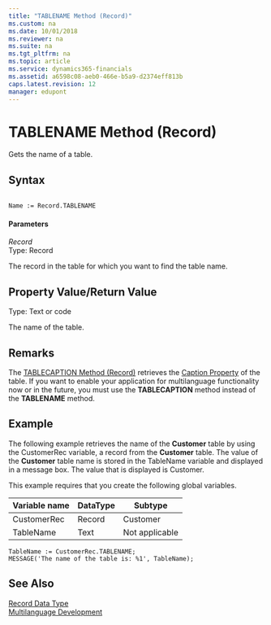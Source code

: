 ```yaml
---
title: "TABLENAME Method (Record)"
ms.custom: na
ms.date: 10/01/2018
ms.reviewer: na
ms.suite: na
ms.tgt_pltfrm: na
ms.topic: article
ms.service: dynamics365-financials
ms.assetid: a6598c08-aeb0-466e-b5a9-d2374eff813b
caps.latest.revision: 12
manager: edupont
---
```


 

# TABLENAME Method (Record)
Gets the name of a table.  
  
## Syntax  
  
```  
  
Name := Record.TABLENAME  
```  
  
#### Parameters  
 *Record*  
 Type: Record  
  
 The record in the table for which you want to find the table name.  
  
## Property Value/Return Value  
 Type: Text or code  
  
 The name of the table.  
  
## Remarks  
 The [TABLECAPTION Method \(Record\)](devenv-TABLECAPTION-Method-Record.md) retrieves the [Caption Property](../properties/devenv-Caption-Property.md) of the table. If you want to enable your application for multilanguage functionality now or in the future, you must use the **TABLECAPTION** method instead of the **TABLENAME** method.  
  
## Example  
 The following example retrieves the name of the **Customer** table by using the CustomerRec variable, a record from the **Customer** table. The value of the **Customer** table name is stored in the TableName variable and displayed in a message box. The value that is displayed is Customer.  
  
 This example requires that you create the following global variables.  
  
|Variable name|DataType|Subtype|  
|-------------------|--------------|-------------|  
|CustomerRec|Record|Customer|  
|TableName|Text|Not applicable|  
  
```  
TableName := CustomerRec.TABLENAME;  
MESSAGE('The name of the table is: %1', TableName);  
```  
  
## See Also  
 [Record Data Type](../datatypes/devenv-Record-Data-Type.md)   
 [Multilanguage Development](../devenv-multilanguage-development.md)